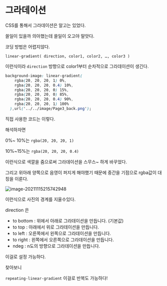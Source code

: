 # 그라데이션

CSS를 통해서 그라데이션은 알고는 있었다.

쓸일이 있을까 의아했는데 쓸일이 오고야 말앗다.



 코딩 방법은 어렵지않다.

```
linear-gradient( direction, color1, color2, …, color3 )
```

이런식이라 `direction` 방향으로 color1부터 순차적으로 그라데이션이 생긴다.



```css
background-image: linear-gradient(
    rgba(20, 20, 20, 1) 0%,
    rgba(20, 20, 20, 0.4) 10%,
    rgba(20, 20, 20, 0) 15%,
    rgba(20, 20, 20, 0) 85%,
    rgba(20, 20, 20, 0.4) 90%,
    rgba(20, 20, 20, 1) 100%
  ),url('../../image/Page3_back.png');
```

직접 사용한 코드는 이렇다.



해석하자면 

0%~ 10%는 `rgba(20, 20, 20, 1)`

10%~15%는 `rgba(20, 20, 20, 0.4)`

이런식으로 색깔을 줌으로써 그라데이션을 스무스~ 하게 바꾸었다.

그리고 위아래 양쪽으로 음영이 퍼지게 해야했기 때문에 중간을 기점으로 rgba값이 대칭을 이룬다. 



![image-20211115215742948](C:\Users\PRO\AppData\Roaming\Typora\typora-user-images\image-20211115215742948.png)

이런식으로 사진의 경계를 지울수있다.



direction 은

- to bottom : 위에서 아래로 그라데이션을 만듭니다. (기본값)
- to top : 아래에서 위로 그라데이션을 만듭니다.
- to left : 오른쪽에서 왼쪽으로 그라데이션을 만듭니다.
- to right : 왼쪽에서 오른쪽으로 그라데이션을 만듭니다.
- ndeg : n도의 방향으로 그라데이션을 만듭니다.

이걸로 설정 가능하다.



찾아보니

`repeating-linear-gradient` 이걸로 반복도 가능하다!